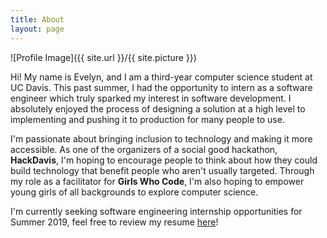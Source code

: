 ```yaml
---
title: About
layout: page
---
```

![Profile Image]({{ site.url }}/{{ site.picture }})

<p>Hi! My name is Evelyn, and I am a third-year computer science student at UC Davis. This past summer, I had the opportunity to intern as a software engineer which truly sparked my interest in software development. I absolutely enjoyed the process of designing a solution at a high level to implementing and pushing it to production for many people to use.</p>

<p>I'm passionate about bringing inclusion to technology and making it more accessible. As one of the organizers of a social good hackathon, <strong>HackDavis</strong>, I'm hoping to encourage people to think about how they could build technology that benefit people who aren't usually targeted. Through my role as a facilitator for <strong>Girls Who Code</strong>, I'm also hoping to empower young girls of all backgrounds to explore computer science.</p>

<p>I'm currently seeking software engineering internship opportunities for Summer 2019, feel free to review my resume <a href="https://drive.google.com/file/d/1vxGF7qBZVX27Bx19QaABxYxOSFlNmVSC/view?usp=sharing">here</a>!</p>

